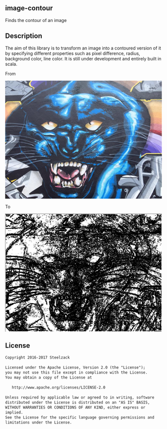 ## image-contour
Finds the contour of an image

## Description

The aim of this library is to transform an image into a contoured version of it by specifying different properties such as pixel difference, radius, background color, line color. It is still under development and entirely built in scala.

From

![testPanther.jpg](https://raw.githubusercontent.com/jesperancinha/image-contour/master/src/test/resources/testPanther.jpg)

To

![testPantherOut.jpg](https://github.com/jesperancinha/image-contour/blob/master/src/test/resources/testPantherOut.jpg)


## License

```
Copyright 2016-2017 Steelzack

Licensed under the Apache License, Version 2.0 (the "License");
you may not use this file except in compliance with the License.
You may obtain a copy of the License at

   http://www.apache.org/licenses/LICENSE-2.0

Unless required by applicable law or agreed to in writing, software
distributed under the License is distributed on an "AS IS" BASIS,
WITHOUT WARRANTIES OR CONDITIONS OF ANY KIND, either express or implied.
See the License for the specific language governing permissions and
limitations under the License.
```

